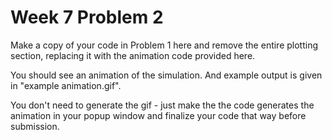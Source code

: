 # Week 7 Problem 2

Make a copy of your code in Problem 1 here and remove the entire plotting section, replacing it with the animation code provided here. 

You should see an animation of the simulation. And example output is given in "example animation.gif". 

You don't need to generate the gif - just make the the code generates the animation in your popup window and finalize your code that way before submission. 

